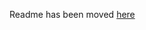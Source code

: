 Readme has been moved [here](https://github.com/LevelOneProject/Docs/tree/master/DFSP/BulkPayment/README.md)